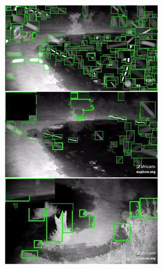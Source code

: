 ![20200724-031103-034108](in/20200724/20200724-031103-034108_0_.jpg)
![20200724-034113-041118](in/20200724/20200724-034113-041118_0_.jpg)
![20200724-041123-044128](in/20200724/20200724-041123-044128_0_.jpg)
